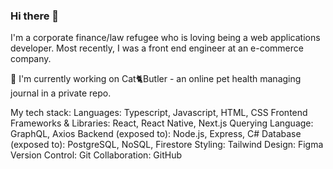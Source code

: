 ### Hi there 👋

<!--
**dalgonaio/dalgonaio** is a ✨ _special_ ✨ repository because its `README.md` (this file) appears on your GitHub profile.

Here are some ideas to get you started:

- 🔭 I’m currently working on ...
- 🌱 I’m currently learning ...
- 👯 I’m looking to collaborate on ...
- 🤔 I’m looking for help with ...
- 💬 Ask me about ...
- 📫 How to reach me: ...
- 😄 Pronouns: ...
- ⚡ Fun fact: ...
-->

I'm a corporate finance/law refugee who is loving being a web applications developer. Most recently, I was a front end engineer at an e-commerce company.

🔭 I'm currently working on Cat🐈Butler - an online pet health managing journal in a private repo.

My tech stack:
Languages: Typescript, Javascript, HTML, CSS
Frontend Frameworks & Libraries: React, React Native, Next.js
Querying Language: GraphQL, Axios
Backend (exposed to): Node.js, Express, C#
Database (exposed to): PostgreSQL, NoSQL, Firestore
Styling: Tailwind
Design: Figma
Version Control: Git
Collaboration: GitHub

